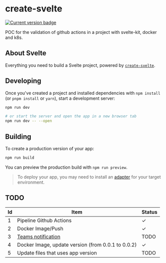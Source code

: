 # create-svelte

<p align="left">
  <a href="https://svadmin.io">
    <img alt="Current version badge" src="https://shields.io/badge/production-0.0.20-green">
  </a>
</p>

POC for the validation of github actions in a project with svelte-kit, docker and k8s.

## About Svelte

Everything you need to build a Svelte project, powered by [`create-svelte`](https://github.com/sveltejs/kit/tree/main/packages/create-svelte).

## Developing

Once you've created a project and installed dependencies with `npm install` (or `pnpm install` or `yarn`), start a development server:

```bash
npm run dev

# or start the server and open the app in a new browser tab
npm run dev -- --open
```

## Building

To create a production version of your app:

```bash
npm run build
```

You can preview the production build with `npm run preview`.

> To deploy your app, you may need to install an [adapter](https://kit.svelte.dev/docs/adapters) for your target environment.

## TODO

| Id | Item  | Status  |
|---|---|---|
| 1 | Pipeline Github Actions  | ✓ |
| 2 | Docker Image/Push  | ✓ |
| 3 | [Teams notification](https://github.com/marketplace/actions/notify-microsoft-teams)  |  TODO |
| 4 | Docker Image, update version (from 0.0.1 to 0.0.2) | ✓ |
| 5 | Update files that uses app version | TODO | 
  

